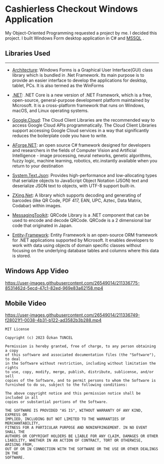

#  Cashierless Checkout Windows Application

My Object-Oriented Programming requested a project by me. I decided this project. I built Windows Form desktop application in C# and [MSSQL][11] . 

## Libraries Used
---
* [Architecture][2]: Windows Forms is a Graphical User Interface(GUI) class library which is bundled in .Net Framework. Its main purpose is to provide an easier interface to develop the applications for desktop, tablet, PCs. It is also termed as the WinForms

* [.NET][3]: .NET Core is a new version of .NET Framework, which is a free, open-source, general-purpose development platform maintained by Microsoft. It is a cross-platform framework that runs on Windows, macOS, and Linux operating systems.
* [Google.Cloud][4]: The Cloud Client Libraries are the recommended way to access Google Cloud APIs programmatically. The Cloud Client Libraries support accessing Google Cloud services in a way that significantly reduces the boilerplate code you have to write. 

* [AForge.NET][5]: an open source C# framework designed for developers and researchers in the fields of Computer Vision and Artificial Intelligence - image processing, neural networks, genetic algorithms, fuzzy logic, machine learning, robotics, etc.instantly available when you return to your destination
* [System.Text.Json][7]: Provides high-performance and low-allocating types that serialize objects to JavaScript Object Notation (JSON) text and deserialize JSON text to objects, with UTF-8 support built-in. 

* [ZXing.Net][8]: A library which supports decoding and generating of barcodes (like QR Code, PDF 417, EAN, UPC, Aztec, Data Matrix, Codabar) within images.
* [MessagingToolkit][9]: QRCode Library is a .NET component that can be used to encode and decode QRCode. QRCode is a 2 dimensional bar code that originated in Japan. 

* [Entity-Framework][10]: Entity Framework is an open-source ORM framework for .NET applications supported by Microsoft. It enables developers to work with data using objects of domain specific classes without focusing on the underlying database tables and columns where this data is stored.
 

Windows App Video
--------------

https://user-images.githubusercontent.com/26549014/211336775-8531462d-5ecd-47c1-82ed-969e83a62158.mp4


Mobile  Video
--------------

https://user-images.githubusercontent.com/26549014/211336749-f28021f1-0038-4b31-b122-ad3582b3b288.mp4


 ```
MIT License

Copyright (c) 2023 Özkan TUNCEL

Permission is hereby granted, free of charge, to any person obtaining a copy
of this software and associated documentation files (the "Software"), to deal
in the Software without restriction, including without limitation the rights
to use, copy, modify, merge, publish, distribute, sublicense, and/or sell
copies of the Software, and to permit persons to whom the Software is
furnished to do so, subject to the following conditions:

The above copyright notice and this permission notice shall be included in all
copies or substantial portions of the Software.

THE SOFTWARE IS PROVIDED "AS IS", WITHOUT WARRANTY OF ANY KIND, EXPRESS OR
IMPLIED, INCLUDING BUT NOT LIMITED TO THE WARRANTIES OF MERCHANTABILITY,
FITNESS FOR A PARTICULAR PURPOSE AND NONINFRINGEMENT. IN NO EVENT SHALL THE
AUTHORS OR COPYRIGHT HOLDERS BE LIABLE FOR ANY CLAIM, DAMAGES OR OTHER
LIABILITY, WHETHER IN AN ACTION OF CONTRACT, TORT OR OTHERWISE, ARISING FROM,
OUT OF OR IN CONNECTION WITH THE SOFTWARE OR THE USE OR OTHER DEALINGS IN THE
SOFTWARE.
```
[2]:https://learn.microsoft.com/en-us/visualstudio/ide/create-csharp-winform-visual-studio?view=vs-2022
[3]:https://learn.microsoft.com/en-us/dotnet/desktop/wpf/windows/?view=netdesktop-6.0
[4]:https://cloud.google.com/dotnet/docs/reference/Google.Cloud.Firestore/latest
[5]:http://www.aforgenet.com/framework/
[7]:https://learn.microsoft.com/en-us/dotnet/standard/serialization/system-text-json/how-to?pivots=dotnet-5-0
[8]:https://github.com/micjahn/ZXing.Net
[9]:https://www.nuget.org/packages/MessagingToolkit.QRCode
[10]:https://github.com/dotnet/EntityFramework.Docs/blob/main/entity-framework/ef6/fundamentals/databinding/winforms.md
[11]:https://www.microsoft.com/tr-tr/sql-server/sql-server-2022?rtc=1
